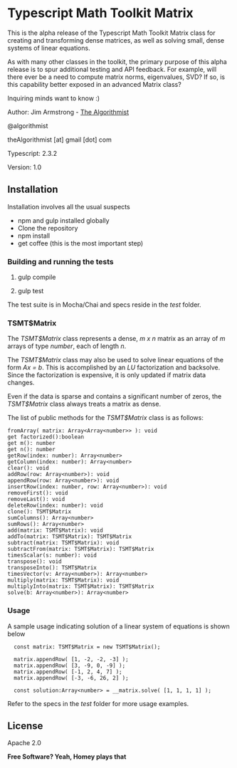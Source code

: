 # Typescript Math Toolkit Matrix

This is the alpha release of the Typescript Math Toolkit Matrix class for creating and transforming dense matrices, as well as solving small, dense systems of linear equations.

As with many other classes in the toolkit, the primary purpose of this alpha release is to spur additional testing and API feedback.  For example, will there ever be a need to compute matrix norms, eigenvalues, SVD?  If so, is this capability better exposed in an advanced Matrix class?

Inquiring minds want to know :)


Author:  Jim Armstrong - [The Algorithmist]

@algorithmist

theAlgorithmist [at] gmail [dot] com

Typescript: 2.3.2

Version: 1.0


## Installation

Installation involves all the usual suspects

  - npm and gulp installed globally
  - Clone the repository
  - npm install
  - get coffee (this is the most important step)


### Building and running the tests

1. gulp compile

2. gulp test

The test suite is in Mocha/Chai and specs reside in the _test_ folder.


### TSMT$Matrix

The _TSMT$Matrix_ class represents a dense, _m x n_ matrix as an array of _m_ arrays of type _number_, each of length _n_.

The _TSMT$Matrix_ class may also be used to solve linear equations of the form _Ax = b_.  This is accomplished by an _LU_ factorization and backsolve.  Since the factorization is expensive, it is only updated if matrix data changes.

Even if the data is sparse and contains a significant number of zeros, the _TSMT$Matrix_ class always treats a matrix as dense.


The list of public methods for the _TSMT$Matrix_ class is as follows:

```
fromArray( matrix: Array<Array<number>> ): void
get factorized():boolean
get m(): number
get n(): number
getRow(index: number): Array<number>
getColumn(index: number): Array<number>
clear(): void
addRow(row: Array<number>): void
appendRow(row: Array<number>): void
insertRow(index: number, row: Array<number>): void
removeFirst(): void
removeLast(): void
deleteRow(index: number): void
clone(): TSMT$Matrix
sumColumns(): Array<number>
sumRows(): Array<number>
add(matrix: TSMT$Matrix): void
addTo(matrix: TSMT$Matrix): TSMT$Matrix
subtract(matrix: TSMT$Matrix): void
subtractFrom(matrix: TSMT$Matrix): TSMT$Matrix
timesScalar(s: number): void
transpose(): void
transposeInto(): TSMT$Matrix
timesVector(v: Array<number>): Array<number>
multiply(matrix: TSMT$Matrix): void
multiplyInto(matrix: TSMT$Matrix): TSMT$Matrix
solve(b: Array<number>): Array<number>

```


### Usage

A sample usage indicating solution of a linear system of equations is shown below


```
  const matrix: TSMT$Matrix = new TSMT$Matrix();

  matrix.appendRow( [1, -2, -2, -3] );
  matrix.appendRow( [3, -9, 0, -9] );
  matrix.appendRow( [-1, 2, 4, 7] );
  matrix.appendRow( [-3, -6, 26, 2] );

  const solution:Array<number> = __matrix.solve( [1, 1, 1, 1] );
```

Refer to the specs in the _test_ folder for more usage examples.


License
----

Apache 2.0

**Free Software? Yeah, Homey plays that**

[//]: # (kudos http://stackoverflow.com/questions/4823468/store-comments-in-markdown-syntax)

[The Algorithmist]: <https://www.linkedin.com/in/jimarmstrong>

